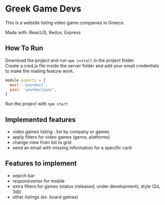 # Greek Game Devs
This is a website listing video game companies in Greece.  

Made with: ReactJS, Redux, Express 

## How To Run
Download the project and run <code>npm install</code> in the project folder.  
Create a cred.js file inside the server folder and add your email credentials to make the mailing feature work.
```javascript
module.exports = {
  mail: 'yourmail',
  pass: 'yourmailpass',
}
```
Run the project with <code>npm start</code>

## Implemented features
- video games listing : list by company or games
- apply filters for video games (genre, platforms)
- change view from list to grid
- send an email with missing information for a specific card

## Features to implement
- search bar
- responsivenss for mobile
- extra filters for games (status (released, under development), style (2d, 3d))
- other listings (ex. board games)
